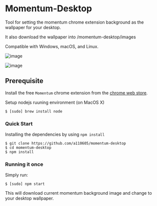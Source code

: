 # Momentum-Desktop
Tool for setting the momentum chrome extension background as the wallpaper for your desktop.

It also download the wallpaper into /momentum-desktop/images

Compatible with Windows, macOS, and Linux.

![image](https://github.com/a110605/momentum-desktop/blob/master/screenshot/2.png)

![image](https://github.com/a110605/momentum-desktop/blob/master/screenshot/1.png)

## Prerequisite
Install the free `Momentum` chrome extension from the [chrome web store](https://chrome.google.com/webstore/detail/momentum/laookkfknpbbblfpciffpaejjkokdgca?hl=en).

Setup nodejs ruuning environment (on MacOS X)
```
$ [sudo] brew install node
```

### Quick Start
Installing the dependencies by using `npm install`
```
$ git clone https://github.com/a110605/momentum-desktop
$ cd momentum-desktop
$ npm install
```

### Running it once
Simply run:
```
$ [sudo] npm start
```
This will download current momentum background image and change to your desktop wallpaper.

